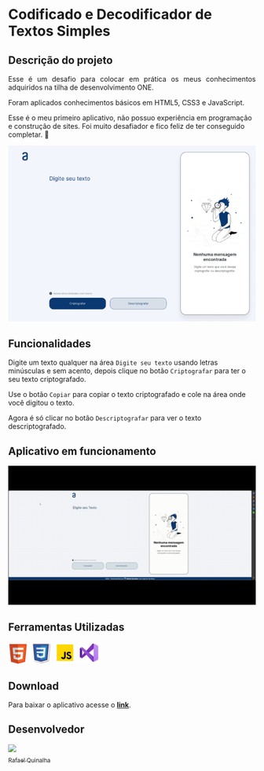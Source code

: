 


# <h1>Codificado e Decodificador de Textos Simples</h1>
<h2>Descrição do projeto</h2> 

<p align="justify">
 Esse é um desafio para colocar em prática os meus conhecimentos adquiridos na tilha de desenvolvimento ONE.</p>
<p>Foram aplicados conhecimentos básicos em HTML5, CSS3 e JavaScript.</p>
<p>Esse é o meu primeiro aplicativo, não possuo experiência em programação e construção de sites. Foi muito desafiador e fico feliz de ter conseguido completar. 💪</p>

<div align="center">

![Decodificador](imagens_README/app_print.png)
</div>

## Funcionalidades

Digite um texto qualquer na área `Digite seu texto` usando letras minúsculas e sem acento, depois clique no botão `Criptografar` para ter o seu texto criptografado.

Use o botão `Copiar` para copiar o texto criptografado e cole na área onde você digitou o texto.

Agora é só clicar no botão `Descriptografar` para ver o texto descriptografado.



## Aplicativo em funcionamento

<div align="center">

![Funcionando no PC](imagens_README/videoapp.gif)

  </div>

###

## Ferramentas Utilizadas

<a href="https://www.w3.org/TR/2011/WD-html5-20110405/index.html" target="_blank"> <img src="imagens_README/HTML5.png" width="40" height="40"/></a> <a href="https://www.w3.org/Style/CSS/Overview.en.html" target="_blank"> <img src="imagens_README/CSS3.png"  width="45" height="45"/></a> <a href="https://developer.mozilla.org/pt-BR/docs/Web/JavaScript" target="_blank"><img src="imagens_README/JS.png" alt="firebase" width="45" height="45"/></a> <a href="https://code.visualstudio.com/" target="_blank"><img src="imagens_README/vsc.svg" alt="firebase" width="45" height="45"/></a>

## Download

Para baixar o aplicativo acesse o <a href="https://decodificador-de-texto-alura-challenges-oracle-one.vercel.app/" target="_blank"><strong>link</strong></a>.

## Desenvolvedor

[<img src="https://avatars.githubusercontent.com/u/173571909?s=400&v=4" width=115><br><sub>Rafael Quinalha</sub>](https://github.com/rquinalha)
